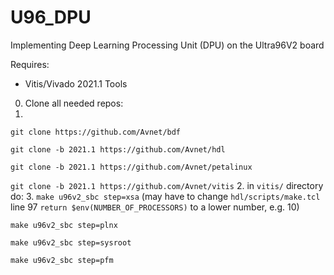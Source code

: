 # U96_DPU
Implementing Deep Learning Processing Unit (DPU) on the Ultra96V2 board

Requires:
- Vitis/Vivado 2021.1 Tools

0. Clone all needed repos:
1. 
  ``git clone https://github.com/Avnet/bdf``
  
  ``git clone -b 2021.1 https://github.com/Avnet/hdl``
  
  ``git clone -b 2021.1 https://github.com/Avnet/petalinux``
  
  ``git clone -b 2021.1 https://github.com/Avnet/vitis``
2. in ``vitis/`` directory do:
3. 
  ``make u96v2_sbc step=xsa`` (may have to change ``hdl/scripts/make.tcl`` line 97 ``return $env(NUMBER_OF_PROCESSORS)`` to a lower number, e.g. 10)
  
  ``make u96v2_sbc step=plnx``
  
  ``make u96v2_sbc step=sysroot``
  
  ``make u96v2_sbc step=pfm``
